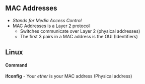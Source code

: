 ## MAC Addresses
- *Stands for Media Access Control*
- MAC Addresses is a Layer 2 protocol
	- Switches communicate over Layer 2 (physical addresses)
	- The first 3 pairs in a MAC address is the OUI (Identifiers) 

## Linux

#### Command

**ifconfig** - Your *ether* is your MAC address (Physical address)